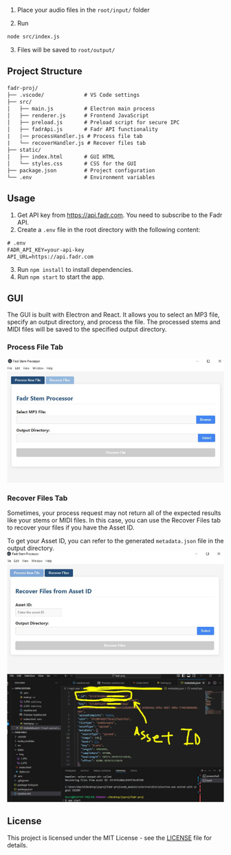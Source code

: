 1. Place your audio files in the `root/input/` folder

2. Run
```bash
node src/index.js
```

3. Files will be saved to `root/output/`


## Project Structure
```
fadr-proj/
├── .vscode/             # VS Code settings
├── src/
│   ├── main.js          # Electron main process
│   ├── renderer.js      # Frontend JavaScript
│   ├── preload.js       # Preload script for secure IPC
│   ├── fadrApi.js       # Fadr API functionality
|   |── processHandler.js # Process file tab
|   └── recoverHandler.js # Recover files tab
├── static/
│   ├── index.html       # GUI HTML
│   └── styles.css       # CSS for the GUI
├── package.json         # Project configuration
└── .env                 # Environment variables
```

## Usage
1. Get API key from https://api.fadr.com. You need to subscribe to the Fadr API.
2. Create a `.env` file in the root directory with the following content:
```
# .env
FADR_API_KEY=your-api-key
API_URL=https://api.fadr.com
```
3. Run `npm install` to install dependencies.
4. Run `npm start` to start the app.

## GUI 
The GUI is built with Electron and React. It allows you to select an MP3 file, specify an output directory, and process the file. The processed stems and MIDI files will be saved to the specified output directory. 

### Process File Tab
![](static/img/1.JPG)

### Recover Files Tab
Sometimes, your process request may not return all of the expected results like your stems or MIDI files. In this case, you can use the Recover Files tab to recover your files if you have the Asset ID. 

To get your Asset ID, you can refer to the generated `metadata.json` file in the output directory.
![](static/img/2.JPG)
![](static/img/3.JPG)

## License
This project is licensed under the MIT License - see the [LICENSE](LICENSE) file for details. 

